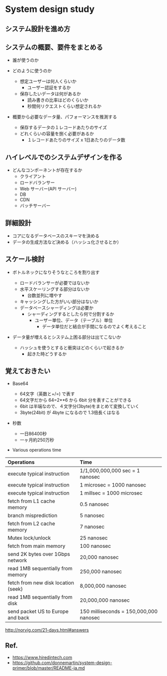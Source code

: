# System design study

## システム設計を進め方

## システムの概要、要件をまとめる
* 誰が使うのか
* どのように使うのか
  * 想定ユーザーは何人くらいか
    * ユーザー認証をするか
  * 保存したいデータは何があるか
    * 読み書きの比率はどのくらいか
    * 秒間何リクエストくらい想定されるか 
  
* 概要から必要なデータ量、パフォーマンスを推測する
  * 保存するデータの１レコードあたりのサイズ
  * どれくらいの容量を捌く必要があるか
    * １レコードあたりのサイズ x 1日あたりのデータ数
    
## ハイレベルでのシステムデザインを作る
* どんなコンポーネントが存在するか
  * クライアント
  * ロードバランサー
  * Web サーバー(API サーバー)
  * DB
  * CDN
  * バッチサーバー
  
## 詳細設計
* コアになるデータベースのスキーマを決める
* データの生成方法など決める（ハッシュ化させるとか）

## スケール検討
* ボトルネックになりそうなところを割り出す
  * ロードバランサーが必要ではないか
  * 水平スケーリングする部分はないか
    * 台数並列に増やす
  * キャッシングした方がいい部分はないか
  * データベースシャーディングは必要か
    * シャーディングするとしたら何で分割するか
      * ユーザー単位、データ（テーブル）単位
        * データ単位だと結合が手間になるのでよく考えること

* データ量が増えるとシステム上困る部分は出てこないか
  * ハッシュを使うとすると衝突はどのくらいで起きるか
    * 起きた時どうするか

## 覚えておきたい
* Base64
  * 64文字（英数と+/=) で表す
  * 64文字だから 64=2**6 から 6bit 分を表すことができる
  * 6bit は半端なので、４文字分(3byte)をまとめて変換していく
  * 3byte(24bit) が 4byte になるので 1.3倍長くはなる

* 秒数
  * 一日86400秒
  * 一ヶ月約250万秒
  
* Various operations time

|Operations|Time|
|:--|:--|
| execute typical instruction |	1/1,000,000,000 sec = 1 nanosec| 
| execute typical instruction |	1 microsec = 1000 nanosec| 
| execute typical instruction |	1 millsec = 1000 microsec| 
| fetch from L1 cache memory | 0.5 nanosec| 
| branch misprediction | 5 nanosec| 
| fetch from L2 cache memory | 7 nanosec| 
| Mutex lock/unlock | 25 nanosec| 
| fetch from main memory | 100 nanosec| 
| send 2K bytes over 1Gbps network | 20,000 nanosec| 
| read 1MB sequentially from memory | 250,000 nanosec| 
| fetch from new disk location (seek) | 8,000,000 nanosec| 
| read 1MB sequentially from disk | 20,000,000 nanosec| 
| send packet US to Europe and back | 150 milliseconds = 150,000,000 nanosec| 



http://norvig.com/21-days.html#answers

## Ref.
* https://www.hiredintech.com
* https://github.com/donnemartin/system-design-primer/blob/master/README-ja.md

